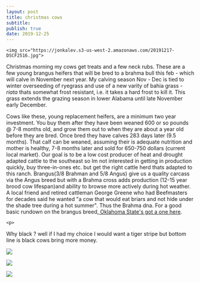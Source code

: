 ```yaml
---
layout: post
title: christmas cows
subtitle: 
publish: true
date: 2019-12-25  
---
```


	<img src="https://jonkalev.s3-us-west-2.amazonaws.com/20191217-DSCF2516.jpg">

<p>
Christmas morning my cows get treats and a few neck rubs. These are a few young brangus heifers that will be bred to a brahma bull this feb - which will calve in November next year. My calving season Nov - Dec is tied to winter overseeding of ryegrass and use of a new varity of bahia grass - <i>riata</i> thats somewhat frost resistant, i.e. it takes a hard frost to kill it. This grass extends the grazing season in lower Alabama until late November early December.
<p>
Cows like these, young replacement heifers, are a minimum two year investment. You buy them after they have been weaned 600 or so pounds @ 7-8 months old, and grow them out to when they are about a year old before they are bred. Once bred they have calves 283 days later (9.5 months). That calf can be weaned, assuming their is adequate nutrition and mother is healthy, 7-8 months later and sold for 650-750 dollars (current local market).
Our goal is to be a low cost producer of heat and drought adapted cattle to the southeast so Im not interested in getting in production quickly, buy three-in-ones etc. but get the right cattle herd thats adapted to this ranch. Brangus(3/8 Brahman and 5/8 Angus) give us a quality carcass via the Angus breed but with a Brahma cross adds production (12-15 year brood cow lifespan)and ability to browse more actively during hot weather. 
A local friend and retired cattleman George Greene who had Beefmasters for decades said he wanted "a cow that would eat briars and not hide under the shade tree during a hot summer". Thus the Brahma dna.
For a good basic rundown on the brangus breed,<a href="http://afs.okstate.edu/breeds/cattle/brangus/index.html"> Oklahoma State's got a one here</a>.
	
	<p>
Why black ? well if I had my choice I would want a tiger stripe but bottom line is black cows bring more money.
<p>
<img src="https://jonkalev.s3-us-west-2.amazonaws.com/20191223-DSCF2632.jpg">
<p>


<img src="https://jonkalev.s3-us-west-2.amazonaws.com/20191217-DSCF2533.jpg">

<p>
<img src="https://jonkalev.s3-us-west-2.amazonaws.com/20191223-DSCF2620.jpg">	
